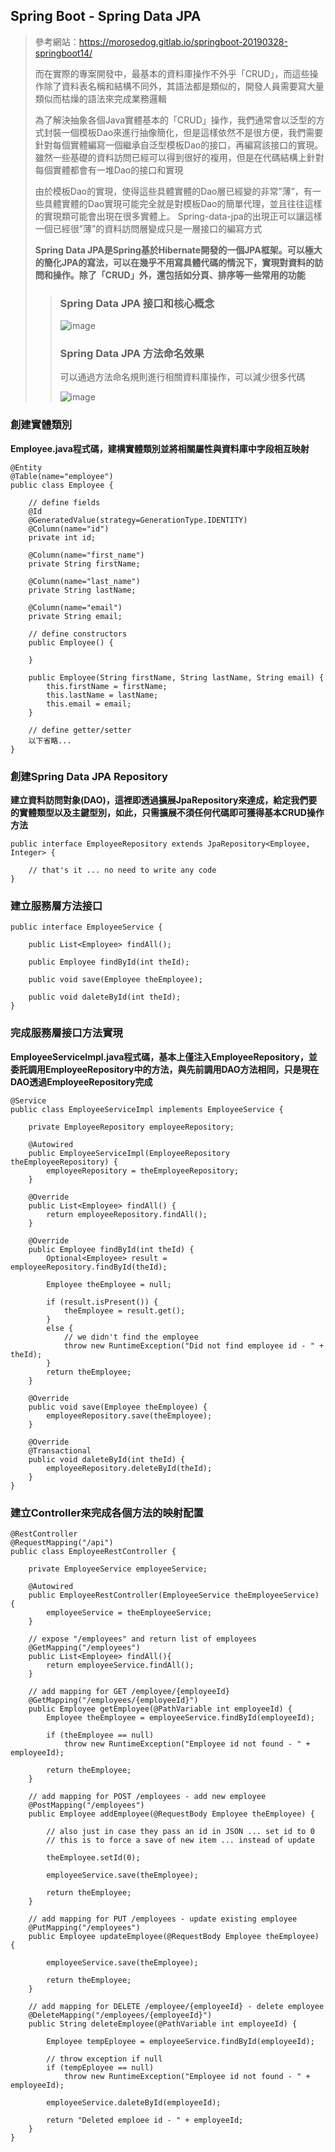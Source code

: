 ## Spring Boot - Spring Data JPA
>參考網站：https://morosedog.gitlab.io/springboot-20190328-springboot14/
>
>而在實際的專案開發中，最基本的資料庫操作不外乎「CRUD」，而這些操作除了資料表名稱和結構不同外，其語法都是類似的，開發人員需要寫大量類似而枯燥的語法來完成業務邏輯
>
>為了解決抽象各個Java實體基本的「CRUD」操作，我們通常會以泛型的方式封裝一個模板Dao來進行抽像簡化，但是這樣依然不是很方便，我們需要針對每個實體編寫一個繼承自泛型模板Dao的接口，再編寫該接口的實現。雖然一些基礎的資料訪問已經可以得到很好的複用，但是在代碼結構上針對每個實體都會有一堆Dao的接口和實現
>
>由於模板Dao的實現，使得這些具體實體的Dao層已經變的非常”薄”，有一些具體實體的Dao實現可能完全就是對模板Dao的簡單代理，並且往往這樣的實現類可能會出現在很多實體上。 Spring-data-jpa的出現正可以讓這樣一個已經很”薄”的資料訪問層變成只是一層接口的編寫方式
>
>**Spring Data JPA是Spring基於Hibernate開發的一個JPA框架。可以極大的簡化JPA的寫法，可以在幾乎不用寫具體代碼的情況下，實現對資料的訪問和操作。除了「CRUD」外，還包括如分頁、排序​​等一些常用的功能**
>>### Spring Data JPA 接口和核心概念
>>![image](https://user-images.githubusercontent.com/101872264/222439928-a07c4847-f823-440a-9690-b42dc838e31e.png)
>>### Spring Data JPA 方法命名效果
>>可以通過方法命名規則進行相關資料庫操作，可以減少很多代碼
>>
>>![image](https://user-images.githubusercontent.com/101872264/222441439-c5482a97-7fde-4201-9c37-58b22ee94635.png)

### 創建實體類別
**Employee.java程式碼，建構實體類別並將相關屬性與資料庫中字段相互映射**
```
@Entity
@Table(name="employee")
public class Employee {

	// define fields
	@Id
	@GeneratedValue(strategy=GenerationType.IDENTITY)
	@Column(name="id")
	private int id;
	
	@Column(name="first_name")
	private String firstName;
	
	@Column(name="last_name")
	private String lastName;
	
	@Column(name="email")
	private String email;
	
	// define constructors
	public Employee() {
		
	}

	public Employee(String firstName, String lastName, String email) {
		this.firstName = firstName;
		this.lastName = lastName;
		this.email = email;
	}
	
	// define getter/setter
	以下省略...
}
```
### 創建Spring Data JPA Repository
**建立資料訪問對象(DAO)，這裡即透過擴展JpaRepository來達成，給定我們要的實體類型以及主鍵型別，如此，只需擴展不須任何代碼即可獲得基本CRUD操作方法**
```
public interface EmployeeRepository extends JpaRepository<Employee, Integer> {

	// that's it ... no need to write any code
}
```
### 建立服務層方法接口
```
public interface EmployeeService {

	public List<Employee> findAll();
	
	public Employee findById(int theId);
	
	public void save(Employee theEmployee);
	
	public void daleteById(int theId);
}
```
### 完成服務層接口方法實現
**EmployeeServiceImpl.java程式碼，基本上僅注入EmployeeRepository，並委託調用EmployeeRepository中的方法，與先前調用DAO方法相同，只是現在DAO透過EmployeeRepository完成**
```
@Service
public class EmployeeServiceImpl implements EmployeeService {
	
	private EmployeeRepository employeeRepository;
	
	@Autowired
	public EmployeeServiceImpl(EmployeeRepository theEmployeeRepository) {
		employeeRepository = theEmployeeRepository;
	}

	@Override
	public List<Employee> findAll() {		
		return employeeRepository.findAll();
	}

	@Override
	public Employee findById(int theId) {
		Optional<Employee> result = employeeRepository.findById(theId);
		
		Employee theEmployee = null;
		
		if (result.isPresent()) {
			theEmployee = result.get();
		}
		else {
			// we didn't find the employee
			throw new RuntimeException("Did not find employee id - " + theId);
		}
		return theEmployee;
	}

	@Override
	public void save(Employee theEmployee) {
		employeeRepository.save(theEmployee);
	}

	@Override
	@Transactional
	public void daleteById(int theId) {
		employeeRepository.deleteById(theId);
	}
}
```
### 建立Controller來完成各個方法的映射配置
```
@RestController
@RequestMapping("/api")
public class EmployeeRestController {
	
	private EmployeeService employeeService;
	
	@Autowired
	public EmployeeRestController(EmployeeService theEmployeeService) {
		employeeService = theEmployeeService;
	}
	
	// expose "/employees" and return list of employees
	@GetMapping("/employees")
	public List<Employee> findAll(){
		return employeeService.findAll();
	}
	
	// add mapping for GET /employee/{employeeId}
	@GetMapping("/employees/{employeeId}")
	public Employee getEmployee(@PathVariable int employeeId) {
		Employee theEmployee = employeeService.findById(employeeId);
		
		if (theEmployee == null)
			throw new RuntimeException("Employee id not found - " + employeeId);
		
		return theEmployee;
	}
	
	// add mapping for POST /employees - add new employee
	@PostMapping("/employees")
	public Employee addEmployee(@RequestBody Employee theEmployee) {
		
		// also just in case they pass an id in JSON ... set id to 0
		// this is to force a save of new item ... instead of update
		
		theEmployee.setId(0);
		
		employeeService.save(theEmployee);
		
		return theEmployee;
	}
	
	// add mapping for PUT /employees - update existing employee
	@PutMapping("/employees")
	public Employee updateEmployee(@RequestBody Employee theEmployee) {
		
		employeeService.save(theEmployee);
		
		return theEmployee;
	}
	
	// add mapping for DELETE /employee/{employeeId} - delete employee
	@DeleteMapping("/employees/{employeeId}")
	public String deleteEmployee(@PathVariable int employeeId) {
		
		Employee tempEployee = employeeService.findById(employeeId);
		
		// throw exception if null
		if (tempEployee == null)
			throw new RuntimeException("Employee id not found - " + employeeId);
		
		employeeService.daleteById(employeeId);
		
		return "Deleted emploee id - " + employeeId;
	}
}
```
